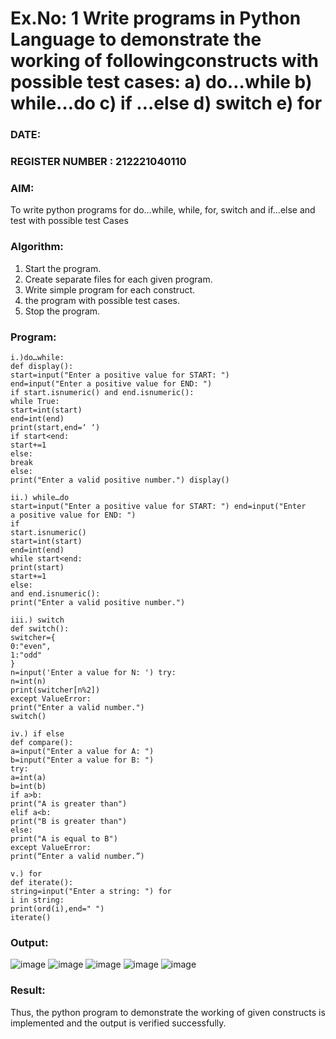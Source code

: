 # Ex.No: 1 Write programs in Python Language to demonstrate the working of followingconstructs with possible test cases: a) do…while b) while…do c) if …else d) switch e) for 

### DATE:                                                                            
### REGISTER NUMBER : 212221040110

### AIM:  
To write python programs for do…while, while, for, switch and if…else and test with possible test 
Cases 

### Algorithm:
1. Start the program.
2. Create separate files for each given program.
3. Write simple program for each construct.
4.  the program with possible test cases.
5. Stop the program.
### Program:
```
i.)do…while: 
def display(): 
start=input("Enter a positive value for START: ") 
end=input("Enter a positive value for END: ") 
if start.isnumeric() and end.isnumeric(): 
while True: 
start=int(start) 
end=int(end) 
print(start,end=‘ ‘) 
if start<end: 
start+=1 
else: 
break 
else: 
print("Enter a valid positive number.") display()

ii.) while…do 
start=input("Enter a positive value for START: ") end=input("Enter 
a positive value for END: ") 
if 
start.isnumeric() 
start=int(start) 
end=int(end) 
while start<end: 
print(start) 
start+=1 
else: 
and end.isnumeric(): 
print("Enter a valid positive number.")

iii.) switch 
def switch(): 
switcher={ 
0:"even", 
1:"odd" 
} 
n=input('Enter a value for N: ') try: 
n=int(n) 
print(switcher[n%2]) 
except ValueError: 
print("Enter a valid number.") 
switch()

iv.) if else 
def compare(): 
a=input("Enter a value for A: ") 
b=input("Enter a value for B: ") 
try: 
a=int(a) 
b=int(b) 
if a>b: 
print("A is greater than") 
elif a<b: 
print("B is greater than") 
else: 
print("A is equal to B") 
except ValueError: 
print(“Enter a valid number.”)

v.) for 
def iterate(): 
string=input("Enter a string: ") for 
i in string: 
print(ord(i),end=" ") 
iterate() 
```

### Output:
![image](https://github.com/user-attachments/assets/16e8921c-d0d9-448b-bebe-c8e98b4cdf19)
![image](https://github.com/user-attachments/assets/c1fd4e2c-0850-4a5a-997a-a7bb905e9f35)
![image](https://github.com/user-attachments/assets/815ca5c5-bc78-424c-928d-20ab357bd1a9)
![image](https://github.com/user-attachments/assets/c48e11ea-b388-4240-8158-bc69c61b1aeb)
![image](https://github.com/user-attachments/assets/514f3a07-9758-4481-9f4a-09ce675547ce)

### Result:
Thus, the python program to demonstrate the working of given constructs is implemented and the output is verified successfully.


